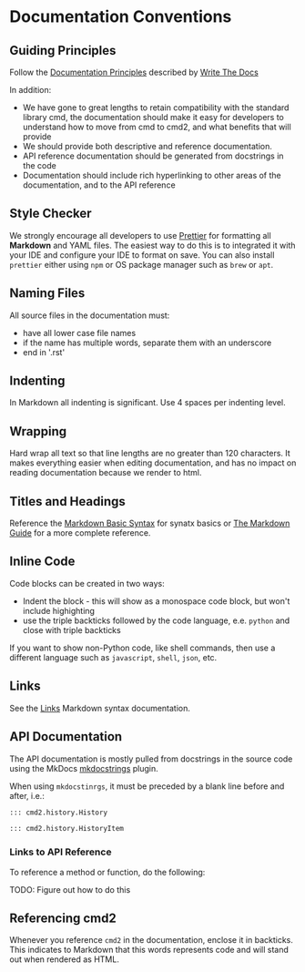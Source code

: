 # Documentation Conventions

## Guiding Principles

Follow the [Documentation Principles](http://www.writethedocs.org/guide/writing/docs-principles/)
described by [Write The Docs](http://www.writethedocs.org)

In addition:

- We have gone to great lengths to retain compatibility with the standard library cmd, the
  documentation should make it easy for developers to understand how to move from cmd to cmd2, and
  what benefits that will provide
- We should provide both descriptive and reference documentation.
- API reference documentation should be generated from docstrings in the code
- Documentation should include rich hyperlinking to other areas of the documentation, and to the API
  reference

## Style Checker

We strongly encourage all developers to use [Prettier](https://prettier.io/) for formatting all
**Markdown** and YAML files. The easiest way to do this is to integrated it with your IDE and
configure your IDE to format on save. You can also install `prettier` either using `npm` or OS
package manager such as `brew` or `apt`.

## Naming Files

All source files in the documentation must:

- have all lower case file names
- if the name has multiple words, separate them with an underscore
- end in '.rst'

## Indenting

In Markdown all indenting is significant. Use 4 spaces per indenting level.

## Wrapping

Hard wrap all text so that line lengths are no greater than 120 characters. It makes everything
easier when editing documentation, and has no impact on reading documentation because we render to
html.

## Titles and Headings

Reference the [Markdown Basic Syntax](https://www.markdownguide.org/basic-syntax/) for synatx basics
or [The Markdown Guide](https://www.markdownguide.org/) for a more complete reference.

## Inline Code

Code blocks can be created in two ways:

- Indent the block - this will show as a monospace code block, but won't include highighting
- use the triple backticks followed by the code language, e.e. `python` and close with triple
  backticks

If you want to show non-Python code, like shell commands, then use a different language such as
`javascript`, `shell`, `json`, etc.

## Links

See the [Links](https://www.markdownguide.org/basic-syntax/) Markdown syntax documentation.

## API Documentation

The API documentation is mostly pulled from docstrings in the source code using the MkDocs
[mkdocstrings](https://mkdocstrings.github.io/) plugin.

When using `mkdocstinrgs`, it must be preceded by a blank line before and after, i.e.:

```markdown
::: cmd2.history.History

::: cmd2.history.HistoryItem
```

### Links to API Reference

To reference a method or function, do the following:

TODO: Figure out how to do this

## Referencing cmd2

Whenever you reference `cmd2` in the documentation, enclose it in backticks. This indicates to
Markdown that this words represents code and will stand out when rendered as HTML.
